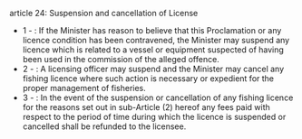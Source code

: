 article 24: Suspension and cancellation of License

<ul>
			<li>1 - : If the Minister has reason to believe that this Proclamation or any licence condition has been contravened, the Minister may suspend any licence which is related to a vessel or equipment suspected of having been used in the commission of the alleged offence.<ul>
			</ul></li>			<li>2 - : A licensing officer may suspend and the Minister may cancel any fishing licence where such action is necessary or expedient for the proper management of fisheries.<ul>
			</ul></li>			<li>3 - : In the event of the suspension or cancellation of any fishing licence for the reasons set out in sub-Article (2) hereof any fees paid with respect to the period of time during which the licence is suspended or cancelled shall be refunded to the licensee.<ul>
			</ul></li></ul>